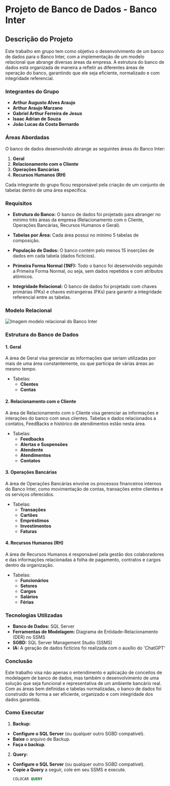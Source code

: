 # Projeto de Banco de Dados - Banco Inter

## Descrição do Projeto

Este trabalho em grupo tem como objetivo o desenvolvimento de um banco de dados para o Banco Inter, com a implementação de um modelo relacional que abrange diversas áreas da empresa. A estrutura do banco de dados está organizada de maneira a refletir as diferentes áreas de operação do banco, garantindo que ele seja eficiente, normalizado e com integridade referencial.

### Integrantes do Grupo

- **Arthur Augusto Alves Araujo**
- **Arthur Araujo Marzano**
- **Gabriel Arthur Ferreira de Jesus**
- **Isaac Adrian de Souza**
- **João Lucas da Costa Bernardo**

### Áreas Abordadas

O banco de dados desenvolvido abrange as seguintes áreas do Banco Inter:

1. **Geral**
2. **Relacionamento com o Cliente**  
3. **Operações Bancárias**  
4. **Recursos Humanos (RH)**

Cada integrante do grupo ficou responsável pela criação de um conjunto de tabelas dentro de uma área específica.

### Requisitos

- **Estrutura do Banco:** O banco de dados foi projetado para abranger no mínimo três áreas da empresa (Relacionamento com o Cliente, Operações Bancárias, Recursos Humanos e Geral).
  
- **Tabelas por Área:** Cada área possui no mínimo 5 tabelas de composição.
  
- **População de Dados:** O banco contém pelo menos 15 inserções de dados em cada tabela (dados fictícios).

- **Primeira Forma Normal (1NF):** Todo o banco foi desenvolvido seguindo a Primeira Forma Normal, ou seja, sem dados repetidos e com atributos atômicos.

- **Integridade Relacional:** O banco de dados foi projetado com chaves primárias (PKs) e chaves estrangeiras (FKs) para garantir a integridade referencial entre as tabelas.


### Modelo Relacional

![Imagem modelo relacional do Banco Inter](https://exemplo.com/imagem-banco-inter.jpg)

### Estrutura do Banco de Dados

#### 1. Geral

A área de Geral visa gerenciar as informações que seriam utilizadas por mais de uma área constantemente, ou que participa de várias áreas ao mesmo tempo.

- Tabelas:
  - **Clientes**
  - **Contas**

#### 2. Relacionamento com o Cliente

A área de Relacionamento com o Cliente visa gerenciar as informações e interações do banco com seus clientes. Tabelas e dados relacionados a contatos, FeedBacks e histórico de atendimentos estão nesta área.

- Tabelas:
  - **Feedbacks**
  - **Alertas e Suspensões**
  - **Atendente**
  - **Atendimentos**
  - **Contatos**

#### 3. Operações Bancárias

A área de Operações Bancárias envolve os processos financeiros internos do Banco Inter, como movimentação de contas, transações entre clientes e os serviços oferecidos.

- Tabelas:
  - **Transações**
  - **Cartões**
  - **Empréstimos**
  - **Investimentos**
  - **Faturas**

#### 4. Recursos Humanos (RH)

A área de Recursos Humanos é responsável pela gestão dos colaboradores e das informações relacionadas à folha de pagamento, contratos e cargos dentro da organização.

- Tabelas:
  - **Funcionários**
  - **Setores**
  - **Cargos**
  - **Salários**
  - **Férias**

### Tecnologias Utilizadas

- **Banco de Dados:** SQL Server
- **Ferramentas de Modelagem:** Diagrama de Entidade-Relacionamento (DER) no SSMS
- **SGBD:** SQL Server Management Studio (SSMS)
- **IA:** A geração de dados fictícios foi realizada com o auxílio do 'ChatGPT'

### Conclusão

Este trabalho visa não apenas o entendimento e aplicação de conceitos de modelagem de banco de dados, mas também o desenvolvimento de uma solução que seja funcional e representativa de um ambiente bancário real. Com as áreas bem definidas e tabelas normalizadas, o banco de dados foi construído de forma a ser eficiente, organizado e com integridade dos dados garantida.

### Como Executar
1.  **Backup:**
  - **Configure o SQL Server** (ou qualquer outro SGBD compatível).
  - **Baixe** o arquivo de Backup.
  - **Faça o backup**.

2. **Query:**
  - **Configure o SQL Server** (ou qualquer outro SGBD compatível).
  - **Copie a Query** a seguir, cole em seu SSMS e execute.
    ```sql
    COLOCAR QUERY




